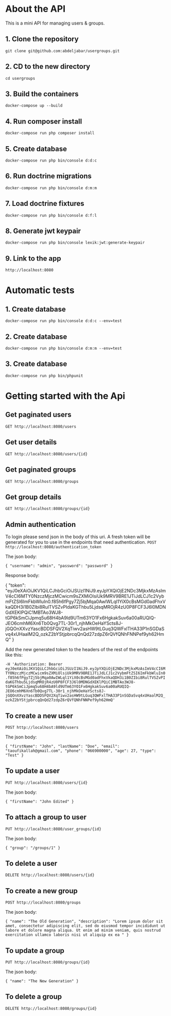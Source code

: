 # About the API

This is a mini API for managing users & groups.

## 1. Clone the repository
`git clone git@github.com:abdeljabar/usergroups.git`

## 2. CD to the new directory
`cd usergroups`

## 3. Build the containers
`docker-compose up --build`

## 4. Run composer install
`docker-compose run php composer install`

## 5. Create database
`docker-compose run php bin/console d:d:c`

## 6. Run doctrine migrations
`docker-compose run php bin/console d:m:m`

## 7. Load doctrine fixtures
`docker-compose run php bin/console d:f:l`

## 8. Generate jwt keypair
`docker-compose run php bin/console lexik:jwt:generate-keypair`

## 9. Link to the app
`http://localhost:8080`

# Automatic tests

## 1. Create database
`docker-compose run php bin/console d:d:c --env=test`

## 2. Create database
`docker-compose run php bin/console d:m:m --env=test`

## 3. Create database
`docker-compose run php bin/phpunit`

# Getting started with the Api

## Get paginated users
`GET http://localhost:8080/users`

## Get user details
`GET http://localhost:8080/users/{id}`

## Get paginated groups
`GET http://localhost:8080/groups`

## Get group details
`GET http://localhost:8080/groups/{id}`

## Admin authentication

To login please send json in the body of this uri. A fresh token will be generated for you to use in the endpoints that need authentication.
`POST http://localhost:8080/authentication_token`

The json body:

`{
"username": "admin",
"password": "password"
}`

Response body:

{
"token": "eyJ0eXAiOiJKV1QiLCJhbGciOiJSUzI1NiJ9.eyJpYXQiOjE2NDc3MjkxMzAsImV4cCI6MTY0NzczMjczMCwicm9sZXMiOlsiUk9MRV9BRE1JTiJdLCJ1c2VybmFtZSI6ImFkbWluIn0.f85h6fPgy7Zj5bjMqa0AwIWLql1YiX0cBsMGd0adFhxVkaQDH3i1B0ZIbi8RulTVSZvPIdaKGThbu5LjdsqMROjR4zU0P8FCF3J6l0MDNGdXEKlPQiC1MBTAo3WJ8-tGP6kSmCiJpmq5u68H4bA9ld9UTm63YO1Fx6HgkakSuv6a00aRUQIQ-JEO6cmhM6Xn6Tb0Qvg7TL-30r1_njhMkOeHaYScts8J-jGQOnXXvzYascBDDSFQV2XqTiwv2asHW9tLGuq3QWFxlTHA33P1nSGDaSvq4xUHaalM2Q_ozkZ2bYStjpbrcqQnQd27zdpZ6rQVfQNhFNNPef9yh62HmQ"
}

Add the new generated token to the headers of the rest of the endpoints like this:

`-H 'Authorization: Bearer eyJ0eXAiOiJKV1QiLCJhbGciOiJSUzI1NiJ9.eyJpYXQiOjE2NDc3MjkxMzAsImV4cCI6MTY0NzczMjczMCwicm9sZXMiOlsiUk9MRV9BRE1JTiJdLCJ1c2VybmFtZSI6ImFkbWluIn0.f85h6fPgy7Zj5bjMqa0AwIWLql1YiX0cBsMGd0adFhxVkaQDH3i1B0ZIbi8RulTVSZvPIdaKGThbu5LjdsqMROjR4zU0P8FCF3J6l0MDNGdXEKlPQiC1MBTAo3WJ8-tGP6kSmCiJpmq5u68H4bA9ld9UTm63YO1Fx6HgkakSuv6a00aRUQIQ-JEO6cmhM6Xn6Tb0Qvg7TL-30r1_njhMkOeHaYScts8J-jGQOnXXvzYascBDDSFQV2XqTiwv2asHW9tLGuq3QWFxlTHA33P1nSGDaSvq4xUHaalM2Q_ozkZ2bYStjpbrcqQnQd27zdpZ6rQVfQNhFNNPef9yh62HmQ'`

## To create a new user
`POST http://localhost:8080/users`

The json body:

`{
"firstName": "John",
"lastName": "Doe",
"email": "taoufikallah@gmail.com",
"phone": "066900000",
"age": 27,
"type": "Test"
}`

## To update a user
`PUT http://localhost:8080/users/{id}`

The json body:

`{
"firstName": "John Edited"
}`

## To attach a group to user
`PUT http://localhost:8080/user_groups/{id}`

The json body:

`{
"group": "/groups/1"
}`

## To delete a user
`DELETE http://localhost:8080/users/{id}`

## To create a new group
`POST http://localhost:8080/groups`

The json body:

`{
"name": "The Old Generation",
"description": "Lorem ipsum dolor sit amet, consectetur adipiscing elit, sed do eiusmod tempor incididunt ut labore et dolore magna aliqua. Ut enim ad minim veniam, quis nostrud exercitation ullamco laboris nisi ut aliquip ex ea "
}`

## To update a group
`PUT http://localhost:8080/groups/{id}`

The json body:

`{
"name": "The New Generation"
}`

## To delete a group
`DELETE http://localhost:8080/groups/{id}`
